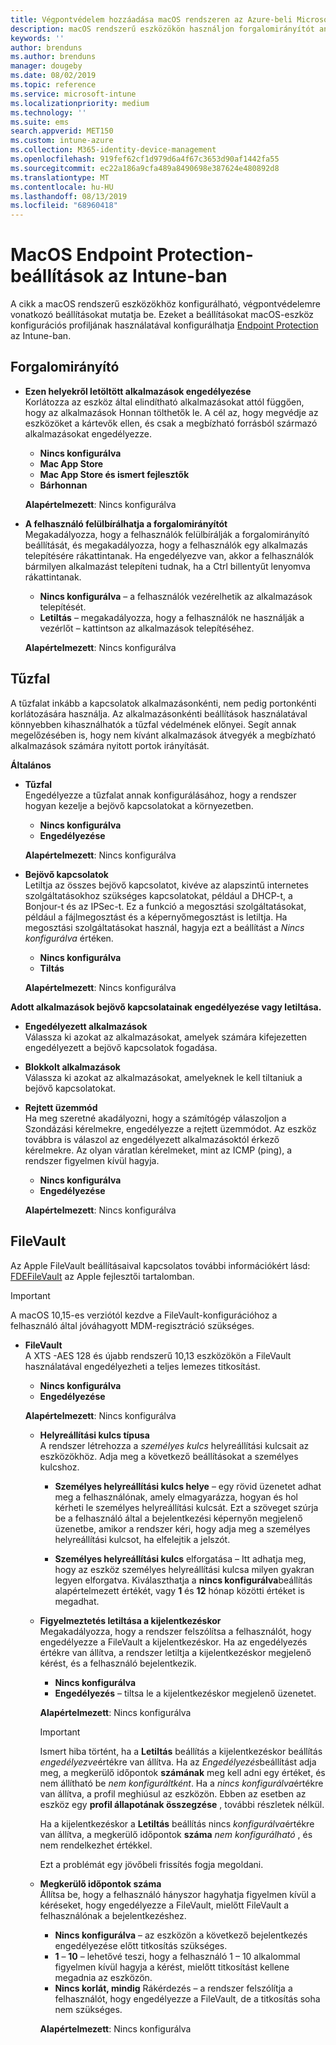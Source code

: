 ```yaml
---
title: Végpontvédelem hozzáadása macOS rendszeren az Azure-beli Microsoft Intune-ban | Microsoft Docs
description: macOS rendszerű eszközökön használjon forgalomirányítót annak meghatározására, hogy honnan lehet alkalmazásokat telepíteni, beleértve a Mac App Store áruházat is. Engedélyezzen vagy konfiguráljon tűzfalat is egyes alkalmazások engedélyezésére, alkalmazások tiltására, rejtett üzemmód használatára vagy akár bizonyos bejövő kapcsolattípusok tiltására a Microsoft Intune használatával.
keywords: ''
author: brenduns
ms.author: brenduns
manager: dougeby
ms.date: 08/02/2019
ms.topic: reference
ms.service: microsoft-intune
ms.localizationpriority: medium
ms.technology: ''
ms.suite: ems
search.appverid: MET150
ms.custom: intune-azure
ms.collection: M365-identity-device-management
ms.openlocfilehash: 919fef62cf1d979d6a4f67c3653d90af1442fa55
ms.sourcegitcommit: ec22a186a9cfa489a8490698e387624e480892d8
ms.translationtype: MT
ms.contentlocale: hu-HU
ms.lasthandoff: 08/13/2019
ms.locfileid: "68960418"
---
```

# <a name="macos-endpoint-protection-settings-in-intune"></a>MacOS Endpoint Protection-beállítások az Intune-ban  

A cikk a macOS rendszerű eszközökhöz konfigurálható, végpontvédelemre vonatkozó beállításokat mutatja be. Ezeket a beállításokat macOS-eszköz konfigurációs profiljának használatával konfigurálhatja [Endpoint Protection](endpoint-protection-configure.md) az Intune-ban.  

## <a name="gatekeeper"></a>Forgalomirányító  

- **Ezen helyekről letöltött alkalmazások engedélyezése**  
  Korlátozza az eszköz által elindítható alkalmazásokat attól függően, hogy az alkalmazások Honnan tölthetők le. A cél az, hogy megvédje az eszközöket a kártevők ellen, és csak a megbízható forrásból származó alkalmazásokat engedélyezze.  

  - **Nincs konfigurálva**  
  - **Mac App Store**  
  - **Mac App Store és ismert fejlesztők**  
  - **Bárhonnan**  

  **Alapértelmezett**: Nincs konfigurálva  

- **A felhasználó felülbírálhatja a forgalomirányítót**  
  Megakadályozza, hogy a felhasználók felülbírálják a forgalomirányító beállítását, és megakadályozza, hogy a felhasználók egy alkalmazás telepítésére rákattintanak. Ha engedélyezve van, akkor a felhasználók bármilyen alkalmazást telepíteni tudnak, ha a Ctrl billentyűt lenyomva rákattintanak.  
 
  - **Nincs konfigurálva** – a felhasználók vezérelhetik az alkalmazások telepítését.  
  - **Letiltás** – megakadályozza, hogy a felhasználók ne használják a vezérlőt – kattintson az alkalmazások telepítéséhez.  

  **Alapértelmezett**: Nincs konfigurálva  

## <a name="firewall"></a>Tűzfal  

A tűzfalat inkább a kapcsolatok alkalmazásonkénti, nem pedig portonkénti korlátozására használja. Az alkalmazásonkénti beállítások használatával könnyebben kihasználhatók a tűzfal védelmének előnyei. Segít annak megelőzésében is, hogy nem kívánt alkalmazások átvegyék a megbízható alkalmazások számára nyitott portok irányítását.  

**Általános**
- **Tűzfal**  
  Engedélyezze a tűzfalat annak konfigurálásához, hogy a rendszer hogyan kezelje a bejövő kapcsolatokat a környezetben.  
  - **Nincs konfigurálva**  
  - **Engedélyezése**  

  **Alapértelmezett**: Nincs konfigurálva  

- **Bejövő kapcsolatok**  
  Letiltja az összes bejövő kapcsolatot, kivéve az alapszintű internetes szolgáltatásokhoz szükséges kapcsolatokat, például a DHCP-t, a Bonjour-t és az IPSec-t. Ez a funkció a megosztási szolgáltatásokat, például a fájlmegosztást és a képernyőmegosztást is letiltja. Ha megosztási szolgáltatásokat használ, hagyja ezt a beállítást a *Nincs konfigurálva* értéken.  
  - **Nincs konfigurálva**  
  - **Tiltás**  

  **Alapértelmezett**: Nincs konfigurálva  

**Adott alkalmazások bejövő kapcsolatainak engedélyezése vagy letiltása.**  

  - **Engedélyezett alkalmazások**  
    Válassza ki azokat az alkalmazásokat, amelyek számára kifejezetten engedélyezett a bejövő kapcsolatok fogadása.  

  - **Blokkolt alkalmazások**  
    Válassza ki azokat az alkalmazásokat, amelyeknek le kell tiltaniuk a bejövő kapcsolatokat.  

  - **Rejtett üzemmód**  
    Ha meg szeretné akadályozni, hogy a számítógép válaszoljon a Szondázási kérelmekre, engedélyezze a rejtett üzemmódot. Az eszköz továbbra is válaszol az engedélyezett alkalmazásoktól érkező kérelmekre. Az olyan váratlan kérelmeket, mint az ICMP (ping), a rendszer figyelmen kívül hagyja.  
    - **Nincs konfigurálva**  
    - **Engedélyezése**  

    **Alapértelmezett**: Nincs konfigurálva  

## <a name="filevault"></a>FileVault  
Az Apple FileVault beállításaival kapcsolatos további információkért lásd: [FDEFileVault](https://developer.apple.com/documentation/devicemanagement/fdefilevault) az Apple fejlesztői tartalomban. 

> [!IMPORTANT]  
> A macOS 10,15-es verziótól kezdve a FileVault-konfigurációhoz a felhasználó által jóváhagyott MDM-regisztráció szükséges. 

- **FileVault**  
  A XTS -AES 128 és újabb rendszerű 10,13 eszközökön a FileVault használatával engedélyezheti a teljes lemezes titkosítást.  
  - **Nincs konfigurálva**  
  - **Engedélyezése**  

  **Alapértelmezett**: Nincs konfigurálva  

  - **Helyreállítási kulcs típusa**  
    A rendszer létrehozza a *személyes kulcs* helyreállítási kulcsait az eszközökhöz. Adja meg a következő beállításokat a személyes kulcshoz.  

    - **Személyes helyreállítási kulcs helye** – egy rövid üzenetet adhat meg a felhasználónak, amely elmagyarázza, hogyan és hol kérheti le személyes helyreállítási kulcsát. Ezt a szöveget szúrja be a felhasználó által a bejelentkezési képernyőn megjelenő üzenetbe, amikor a rendszer kéri, hogy adja meg a személyes helyreállítási kulcsot, ha elfelejtik a jelszót.  
      
    - **Személyes helyreállítási kulcs** elforgatása – Itt adhatja meg, hogy az eszköz személyes helyreállítási kulcsa milyen gyakran legyen elforgatva. Kiválaszthatja a **nincs konfigurálva**beállítás alapértelmezett értékét, vagy **1** és **12** hónap közötti értéket is megadhat.  

  - **Figyelmeztetés letiltása a kijelentkezéskor**  
    Megakadályozza, hogy a rendszer felszólítsa a felhasználót, hogy engedélyezze a FileVault a kijelentkezéskor.  Ha az engedélyezés értékre van állítva, a rendszer letiltja a kijelentkezéskor megjelenő kérést, és a felhasználó bejelentkezik.  
    - **Nincs konfigurálva**  
    - **Engedélyezés** – tiltsa le a kijelentkezéskor megjelenő üzenetet.

    **Alapértelmezett**: Nincs konfigurálva  

     > [!IMPORTANT]  
     > Ismert hiba történt, ha a **Letiltás** beállítás a kijelentkezéskor beállítás *engedélyezve*értékre van állítva. Ha az *Engedélyezés*beállítást adja meg, a megkerülő időpontok **számának** meg kell adni egy értéket, és nem állítható be *nem konfiguráltként*. Ha a *nincs konfigurálva*értékre van állítva, a profil meghiúsul az eszközön. Ebben az esetben az eszköz egy **profil állapotának összegzése** , további részletek nélkül.
     > 
     > Ha a kijelentkezéskor a **Letiltás** beállítás nincs *konfigurálva*értékre van állítva, a megkerülő időpontok **száma** *nem konfigurálható* , és nem rendelkezhet értékkel.  
     > 
     > Ezt a problémát egy jövőbeli frissítés fogja megoldani. 

  - **Megkerülő időpontok száma**  
  Állítsa be, hogy a felhasználó hányszor hagyhatja figyelmen kívül a kéréseket, hogy engedélyezze a FileVault, mielőtt FileVault a felhasználónak a bejelentkezéshez.  

    - **Nincs konfigurálva** – az eszközön a következő bejelentkezés engedélyezése előtt titkosítás szükséges.  
    - **1** – **10** – lehetővé teszi, hogy a felhasználó 1 – 10 alkalommal figyelmen kívül hagyja a kérést, mielőtt titkosítást kellene megadnia az eszközön.  
    - **Nincs korlát, mindig** Rákérdezés – a rendszer felszólítja a felhasználót, hogy engedélyezze a FileVault, de a titkosítás soha nem szükséges.  
 
    **Alapértelmezett**: Nincs konfigurálva  



